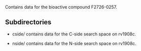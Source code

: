 Contains data for the bioactive compound F2726-0257.

## Subdirectories

- cside/ contains data for the C-side search space on rv1908c.

- nside/ contains data for the N-side search space on rv1908c.

